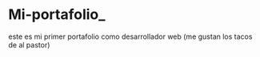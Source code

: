 # Mi-portafolio_
este es mi primer portafolio como desarrollador web (me gustan los tacos de al pastor)

